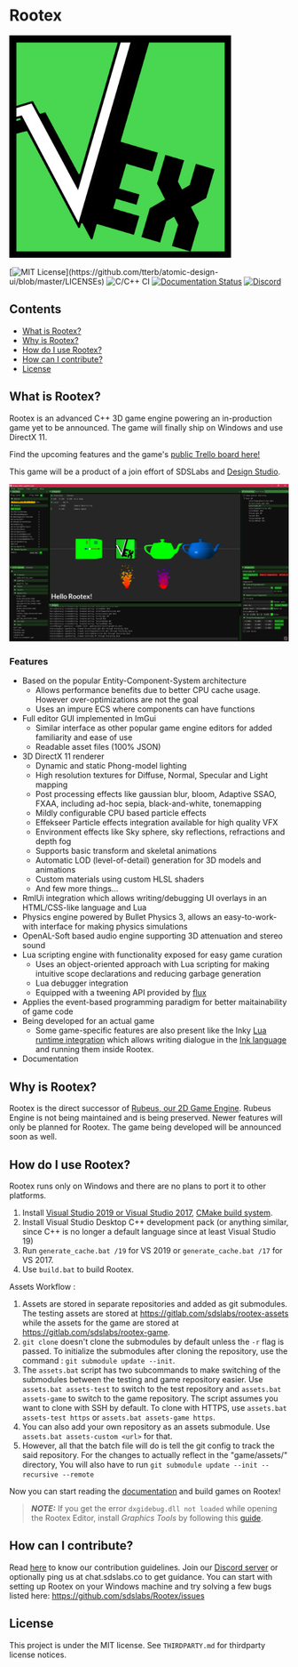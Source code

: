 # Rootex

<img src="/rootex/assets/rootex.png" width=400 />

[![MIT License](https://img.shields.io/apm/l/atomic-design-ui.svg?)](https://github.com/tterb/atomic-design-ui/blob/master/LICENSEs)
![C/C++ CI](https://github.com/sdslabs/Rootex/workflows/C/C++%20CI/badge.svg)
[![Documentation Status](https://readthedocs.org/projects/rootex/badge/?version=latest)](https://rootex.readthedocs.io/en/latest/?badge=latest)
[![Discord](https://discordapp.com/api/guilds/758961084337618944/embed.png)](https://discord.gg/dXkVEgTPu9)

## Contents

* [What is Rootex?](#what)
* [Why is Rootex?](#why)
* [How do I use Rootex?](#setup)
* [How can I contribute?](#how)
* [License](#license)

## <a name=what>What is Rootex?

Rootex is an advanced C++ 3D game engine powering an in-production game yet to be announced. The game will finally ship on Windows and use DirectX 11.

Find the upcoming features and the game's [public Trello board here!](https://trello.com/b/ES4oR0Gs/rootex-game)

This game will be a product of a join effort of SDSLabs and [Design Studio](https://www.instagram.com/ds_iitr/?hl=en).

<img src="/rootex/assets/editor.png"/>

### Features

* Based on the popular Entity-Component-System architecture
  * Allows performance benefits due to better CPU cache usage. However over-optimizations are not the goal
  * Uses an impure ECS where components can have functions
* Full editor GUI implemented in ImGui
  * Similar interface as other popular game engine editors for added familiarity and ease of use
  * Readable asset files (100% JSON)
* 3D DirectX 11 renderer
  * Dynamic and static Phong-model lighting
  * High resolution textures for Diffuse, Normal, Specular and Light mapping
  * Post processing effects like gaussian blur, bloom, Adaptive SSAO, FXAA, including ad-hoc sepia, black-and-white, tonemapping
  * Mildly configurable CPU based particle effects
  * Effekseer Particle effects integration available for high quality VFX
  * Environment effects like Sky sphere, sky reflections, refractions and depth fog
  * Supports basic transform and skeletal animations
  * Automatic LOD (level-of-detail) generation for 3D models and animations
  * Custom materials using custom HLSL shaders
  * And few more things...
* RmlUi integration which allows writing/debugging UI overlays in an HTML/CSS-like language and Lua
* Physics engine powered by Bullet Physics 3, allows an easy-to-work-with interface for making physics simulations
* OpenAL-Soft based audio engine supporting 3D attenuation and stereo sound
* Lua scripting engine with functionality exposed for easy game curation
  * Uses an object-oriented approach with Lua scripting for making intuitive scope declarations and reducing garbage generation
  * Lua debugger integration
  * Equipped with a tweening API provided by [flux](https://github.com/rxi/flux)
* Applies the event-based programming paradigm for better maitainability of game code
* Being developed for an actual game
  * Some game-specific features are also present like the Inky [Lua runtime integration](https://github.com/astrochili/narrator/) which allows writing dialogue in the [Ink language](https://www.inklestudios.com/ink/) and running them inside Rootex.
* Documentation

## <a name=why>Why is Rootex?

Rootex is the direct successor of [Rubeus, our 2D Game Engine](https://github.com/sdslabs/Rubeus). Rubeus Engine is not being maintained and is being preserved. Newer features will only be planned for Rootex. The game being developed will be announced soon as well.

## <a name=setup>How do I use Rootex?

Rootex runs only on Windows and there are no plans to port it to other platforms.

1. Install [Visual Studio 2019 or Visual Studio 2017](https://visualstudio.microsoft.com/vs/), [CMake build system](https://cmake.org/download/).
2. Install Visual Studio Desktop C++ development pack (or anything similar, since C++ is no longer a default language since at least Visual Studio 19)
3. Run `generate_cache.bat /19` for VS 2019 or `generate_cache.bat /17` for VS 2017.
4. Use `build.bat` to build Rootex.
 
Assets Workflow :
 
1. Assets are stored in separate repositories and added as git submodules. The testing assets are stored at https://gitlab.com/sdslabs/rootex-assets while the assets for the game are stored at https://gitlab.com/sdslabs/rootex-game.
2. `git clone` doesn't clone the submodules by default unless the `-r` flag is passed. To initialize the submodules after cloning the repository, use the command : `git submodule update --init`.
3. The `assets.bat` script has two subcommands to make switching of the submodules between the testing and game repository easier. Use `assets.bat assets-test` to switch to the test repository and `assets.bat assets-game` to switch to the game repository. The script assumes you want to clone with SSH by default. To clone with HTTPS, use `assets.bat assets-test https` or `assets.bat assets-game https`.
4. You can also add your own repository as an assets submodule. Use `assets.bat assets-custom <url>` for that.
5. However, all that the batch file will do is tell the git config to track the said repository. For the changes to actually reflect in the "game/assets/" directory, You will also have to run `git submodule update --init --recursive --remote`

Now you can start reading the [documentation](https://rootex.readthedocs.io/) and build games on Rootex!

> **_NOTE:_**  If you get the error `dxgidebug.dll not loaded` while opening the Rootex Editor, install *Graphics Tools* by following this [guide](https://docs.microsoft.com/en-us/windows/uwp/gaming/use-the-directx-runtime-and-visual-studio-graphics-diagnostic-features).

## <a name=how>How can I contribute?

Read [here](CONTRIBUTING.md) to know our contribution guidelines. Join our [Discord server](https://discord.gg/dXkVEgTPu9) or optionally ping us at chat.sdslabs.co to get guidance. You can start with setting up Rootex on your Windows machine and try solving a few bugs listed here: https://github.com/sdslabs/Rootex/issues

## <a name=license>License

This project is under the MIT license. See `THIRDPARTY.md` for thirdparty license notices.
